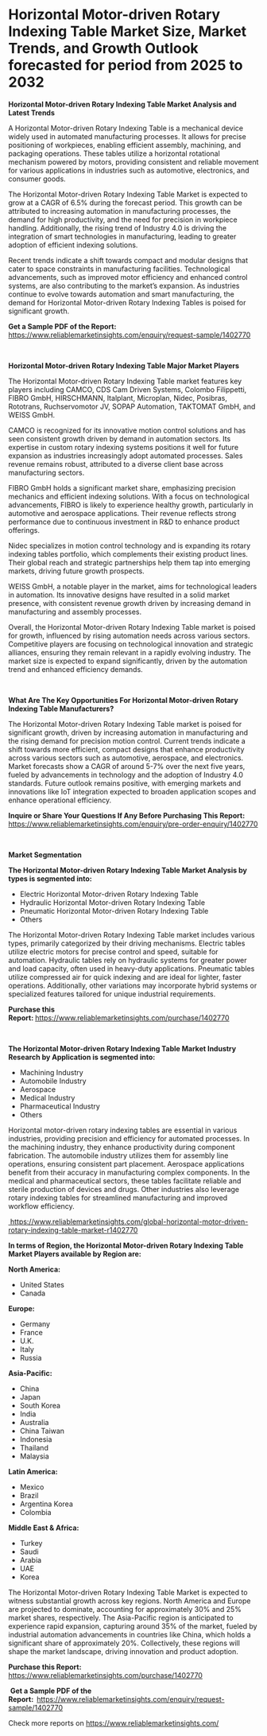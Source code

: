 <p><h1>Horizontal Motor-driven Rotary Indexing Table Market Size, Market Trends, and Growth Outlook forecasted for period from 2025 to 2032</h1></p><p><strong>Horizontal Motor-driven Rotary Indexing Table Market Analysis and Latest Trends</strong></p>
<p><p>A Horizontal Motor-driven Rotary Indexing Table is a mechanical device widely used in automated manufacturing processes. It allows for precise positioning of workpieces, enabling efficient assembly, machining, and packaging operations. These tables utilize a horizontal rotational mechanism powered by motors, providing consistent and reliable movement for various applications in industries such as automotive, electronics, and consumer goods.</p><p>The Horizontal Motor-driven Rotary Indexing Table Market is expected to grow at a CAGR of 6.5% during the forecast period. This growth can be attributed to increasing automation in manufacturing processes, the demand for high productivity, and the need for precision in workpiece handling. Additionally, the rising trend of Industry 4.0 is driving the integration of smart technologies in manufacturing, leading to greater adoption of efficient indexing solutions.</p><p>Recent trends indicate a shift towards compact and modular designs that cater to space constraints in manufacturing facilities. Technological advancements, such as improved motor efficiency and enhanced control systems, are also contributing to the market’s expansion. As industries continue to evolve towards automation and smart manufacturing, the demand for Horizontal Motor-driven Rotary Indexing Tables is poised for significant growth.</p></p>
<p><strong>Get a Sample PDF of the Report:&nbsp;</strong> <a href="https://www.reliablemarketinsights.com/enquiry/request-sample/1402770?utm_campaign=2535&utm_medium=2&utm_source=Github&utm_content=ia&utm_term=28032025&utm_id=horizontal-motor-driven-rotary-indexing-table">https://www.reliablemarketinsights.com/enquiry/request-sample/1402770</a></p>
<p>&nbsp;</p>
<p><strong>Horizontal Motor-driven Rotary Indexing Table Major Market Players</strong></p>
<p><p>The Horizontal Motor-driven Rotary Indexing Table market features key players including CAMCO, CDS Cam Driven Systems, Colombo Filippetti, FIBRO GmbH, HIRSCHMANN, Italplant, Microplan, Nidec, Posibras, Rototrans, Ruchservomotor JV, SOPAP Automation, TAKTOMAT GmbH, and WEISS GmbH. </p><p>CAMCO is recognized for its innovative motion control solutions and has seen consistent growth driven by demand in automation sectors. Its expertise in custom rotary indexing systems positions it well for future expansion as industries increasingly adopt automated processes. Sales revenue remains robust, attributed to a diverse client base across manufacturing sectors.</p><p>FIBRO GmbH holds a significant market share, emphasizing precision mechanics and efficient indexing solutions. With a focus on technological advancements, FIBRO is likely to experience healthy growth, particularly in automotive and aerospace applications. Their revenue reflects strong performance due to continuous investment in R&D to enhance product offerings.</p><p>Nidec specializes in motion control technology and is expanding its rotary indexing tables portfolio, which complements their existing product lines. Their global reach and strategic partnerships help them tap into emerging markets, driving future growth prospects.</p><p>WEISS GmbH, a notable player in the market, aims for technological leaders in automation. Its innovative designs have resulted in a solid market presence, with consistent revenue growth driven by increasing demand in manufacturing and assembly processes.</p><p>Overall, the Horizontal Motor-driven Rotary Indexing Table market is poised for growth, influenced by rising automation needs across various sectors. Competitive players are focusing on technological innovation and strategic alliances, ensuring they remain relevant in a rapidly evolving industry. The market size is expected to expand significantly, driven by the automation trend and enhanced efficiency demands.</p></p>
<p>&nbsp;</p>
<p><strong>What Are The Key Opportunities For Horizontal Motor-driven Rotary Indexing Table Manufacturers?</strong></p>
<p><p>The Horizontal Motor-driven Rotary Indexing Table market is poised for significant growth, driven by increasing automation in manufacturing and the rising demand for precision motion control. Current trends indicate a shift towards more efficient, compact designs that enhance productivity across various sectors such as automotive, aerospace, and electronics. Market forecasts show a CAGR of around 5-7% over the next five years, fueled by advancements in technology and the adoption of Industry 4.0 standards. Future outlook remains positive, with emerging markets and innovations like IoT integration expected to broaden application scopes and enhance operational efficiency.</p></p>
<p><strong>Inquire or Share Your Questions If Any Before Purchasing This Report:</strong> <a href="https://www.reliablemarketinsights.com/enquiry/pre-order-enquiry/1402770?utm_campaign=2535&utm_medium=2&utm_source=Github&utm_content=ia&utm_term=28032025&utm_id=horizontal-motor-driven-rotary-indexing-table">https://www.reliablemarketinsights.com/enquiry/pre-order-enquiry/1402770</a></p>
<p>&nbsp;</p>
<p><strong>Market Segmentation</strong></p>
<p><strong>The Horizontal Motor-driven Rotary Indexing Table Market Analysis by types is segmented into:</strong></p>
<p><ul><li>Electric Horizontal Motor-driven Rotary Indexing Table</li><li>Hydraulic Horizontal Motor-driven Rotary Indexing Table</li><li>Pneumatic Horizontal Motor-driven Rotary Indexing Table</li><li>Others</li></ul></p>
<p><p>The Horizontal Motor-driven Rotary Indexing Table market includes various types, primarily categorized by their driving mechanisms. Electric tables utilize electric motors for precise control and speed, suitable for automation. Hydraulic tables rely on hydraulic systems for greater power and load capacity, often used in heavy-duty applications. Pneumatic tables utilize compressed air for quick indexing and are ideal for lighter, faster operations. Additionally, other variations may incorporate hybrid systems or specialized features tailored for unique industrial requirements.</p></p>
<p><strong>Purchase this Report:&nbsp;</strong><a href="https://www.reliablemarketinsights.com/purchase/1402770?utm_campaign=2535&utm_medium=2&utm_source=Github&utm_content=ia&utm_term=28032025&utm_id=horizontal-motor-driven-rotary-indexing-table">https://www.reliablemarketinsights.com/purchase/1402770</a></p>
<p>&nbsp;</p>
<p><strong>The Horizontal Motor-driven Rotary Indexing Table Market Industry Research by Application is segmented into:</strong></p>
<p><ul><li>Machining Industry</li><li>Automobile Industry</li><li>Aerospace</li><li>Medical Industry</li><li>Pharmaceutical Industry</li><li>Others</li></ul></p>
<p><p>Horizontal motor-driven rotary indexing tables are essential in various industries, providing precision and efficiency for automated processes. In the machining industry, they enhance productivity during component fabrication. The automobile industry utilizes them for assembly line operations, ensuring consistent part placement. Aerospace applications benefit from their accuracy in manufacturing complex components. In the medical and pharmaceutical sectors, these tables facilitate reliable and sterile production of devices and drugs. Other industries also leverage rotary indexing tables for streamlined manufacturing and improved workflow efficiency.</p></p>
<p><a href="https://www.reliablemarketinsights.com/global-horizontal-motor-driven-rotary-indexing-table-market-r1402770?utm_campaign=2535&utm_medium=2&utm_source=Github&utm_content=ia&utm_term=28032025&utm_id=horizontal-motor-driven-rotary-indexing-table">&nbsp;https://www.reliablemarketinsights.com/global-horizontal-motor-driven-rotary-indexing-table-market-r1402770</a></p>
<p><strong>In terms of Region, the Horizontal Motor-driven Rotary Indexing Table Market Players available by Region are:</strong></p>
<p>
    <p> <strong> North America: </strong>
        <ul>
            <li>United States</li>
            <li>Canada</li>
        </ul>
        </p> 
    <p> <strong> Europe: </strong>
        <ul>
            <li>Germany</li>
            <li>France</li>
            <li>U.K.</li>
            <li>Italy</li>
            <li>Russia</li>
        </ul>
        </p> 
    <p> <strong> Asia-Pacific: </strong>
        <ul>
            <li>China</li>
            <li>Japan</li>
            <li>South Korea</li>
            <li>India</li>
            <li>Australia</li>
            <li>China Taiwan</li>
            <li>Indonesia</li>
            <li>Thailand</li>
            <li>Malaysia</li>
        </ul>
        </p> 
    <p> <strong> Latin America: </strong>
        <ul>
            <li>Mexico</li>
            <li>Brazil</li>
            <li>Argentina Korea</li>
            <li>Colombia</li>
        </ul>
        </p> 
    <p> <strong> Middle East & Africa: </strong>
        <ul>
            <li>Turkey</li>
            <li>Saudi</li>
            <li>Arabia</li>
            <li>UAE</li>
            <li>Korea</li>
        </ul>
    </p>
    </p>
<p><p>The Horizontal Motor-driven Rotary Indexing Table Market is expected to witness substantial growth across key regions. North America and Europe are projected to dominate, accounting for approximately 30% and 25% market shares, respectively. The Asia-Pacific region is anticipated to experience rapid expansion, capturing around 35% of the market, fueled by industrial automation advancements in countries like China, which holds a significant share of approximately 20%. Collectively, these regions will shape the market landscape, driving innovation and product adoption.</p></p>
<p><strong>Purchase this Report: </strong><a href="https://www.reliablemarketinsights.com/purchase/1402770?utm_campaign=2535&utm_medium=2&utm_source=Github&utm_content=ia&utm_term=28032025&utm_id=horizontal-motor-driven-rotary-indexing-table">https://www.reliablemarketinsights.com/purchase/1402770</a></p>
<p>&nbsp;<strong>Get a Sample PDF of the Report:&nbsp;&nbsp;</strong><a href="https://www.reliablemarketinsights.com/enquiry/request-sample/1402770?utm_campaign=2535&utm_medium=2&utm_source=Github&utm_content=ia&utm_term=28032025&utm_id=horizontal-motor-driven-rotary-indexing-table">https://www.reliablemarketinsights.com/enquiry/request-sample/1402770</a></p>
<p><strong></strong></p>
<p>Check more reports on <a href="https://www.reliablemarketinsights.com/?utm_campaign=2535&utm_medium=2&utm_source=Github&utm_content=ia&utm_term=28032025&utm_id=horizontal-motor-driven-rotary-indexing-table">https://www.reliablemarketinsights.com/</a></p>